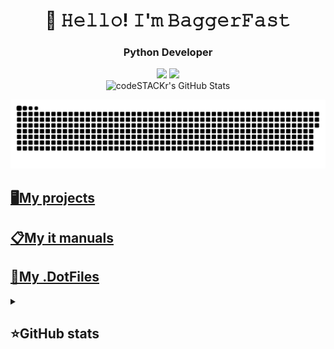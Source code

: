 <h1 align="center">👋 𝙷𝚎𝚕𝚕𝚘! 𝙸'𝚖 𝙱𝚊𝚐𝚐𝚎𝚛𝙵𝚊𝚜𝚝</h1>

<h3 align="center">Python Developer</h3>
<p align="center">
 <a href="https://www.youtube.com/channel/UCNrRkCTcOGKAvg45I-hX-3g"><img src="https://img.shields.io/badge/-YouTube-red?style=flat&logo=YouTube&logoColor=white"/></a>
 <a href="https://tlgg.ru/BaggerFast"><img src="https://img.shields.io/badge/-Telegram-blue?style=flat&logo=Telegram&logoColor=white" /></a>
 <br>
 <img alt="codeSTACKr's GitHub Stats" src="https://komarev.com/ghpvc/?username=your-github-BaggerFast&color=green" />
</p>

<p align="center">
 <img width="600" src="assets/github-snake.svg" alt="snake"/>
</p>

## [🖥My projects](markdown/main.md)  
## [📋My it manuals](https://github.com/BaggerFast/ItManuals)
## [📀My .DotFiles](https://github.com/BaggerFast/.DotFiles)

<details align="left">
  <summary><h2><b>⭐GitHub stats</b></h2></summary>
  <p>
   <img alt="codeSTACKr's GitHub Stats" src="https://github-readme-stats.vercel.app/api/top-langs/?username=BaggerFast&layout=compact&theme=dark" />  
   <br>
   <img alt="codeSTACKr's GitHub Stats" src="https://github-readme-stats.vercel.app/api?username=BaggerFast&show_icons=true&theme=dark" />
   <br>
   <img src="https://metrics.lecoq.io/baggerfast" />
  </p>
</details>
